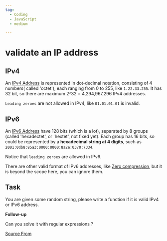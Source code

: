 ```yaml
---
tag:
  - Coding
  - JavaScript
  - medium

---
```

  
# validate an IP address

IPv4
----

An [IPv4 Address](https://en.wikipedia.org/wiki/IP_address#IPv4_addresses) is represented in dot-decimal notation, consisting of 4 numbers( called 'octet'), each ranging from 0 to 255, like `1.22.33.255`. It has 32 bit, so there are maximum 2^32 = 4,294,967,296 IPv4 addresses.

`Leading zeroes` are not allowed in IPv4, like `01.01.01.01` is invalid.

IPv6
----

An [IPv6 Address](https://en.wikipedia.org/wiki/IPv6_address) have 128 bits (which is a lot), separated by 8 groups (called 'hexadectet', or 'hextet', not fixed yet). Each group has 16 bits, so could be represented by a **hexadecimal string at 4 digits**, such as `2001:0db8:85a3:0000:0000:8a2e:0370:7334`.

Notice that `leading zeroes` are allowed in IPv6.

There are other valid format of IPv6 addresses, like [Zero compression](https://tools.ietf.org/html/rfc5952#section-2.2), but it is beyond the scope here, you can ignore them.

Task
----

You are given some random string, please write a function if it is valid IPv4 or IPv6 address.

**Follow-up**

Can you solve it with regular expressions ?


[Source From](https://bigfrontend.dev/problem/validate-an-ip-address)

  